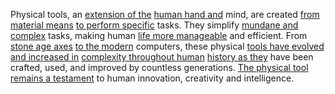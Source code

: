 
Physical tools, an [extension of the](1/1/3/1/1/3/1/3/1/3/.Field%20Extensions) [human hand and](3/1/3/1/1/1/2/_One-Handed-Two-Handed) mind, are created [from material means](3/1/1/1/1/2/3/.Derived%20Materials) [to perform specific](1/1/3/2/2/1/1/1/.Procedure) tasks. They simplify [mundane and complex](3/3/3/2/1/1/.Ordinary%20World) tasks, making human [life more manageable](2/2/1/2/2/2/.Well-being) and efficient. From [stone age axes](3/1/1/1/1/2/2/2/2/2/.Traditional%20Stoneware) [to the modern](3/3/2/3/3/2/.Modern%20Innovations) computers, these physical [tools have evolved](2/3/3/3/3/1/.Technological%20Advances) [and increased in](1/1/3/2/1/2/2/1/.Increase) [complexity throughout human](2/3/1/3/2/3/.Complexity%20Theories) [history as they](2/3/2/3/3/1/.History) have been crafted, used, and improved by countless generations. [The physical tool](3/1/1/1/.Physical%20Tools) [remains a testament](2/2/1/1/1/3/.Conviction) to human innovation, creativity and intelligence.

